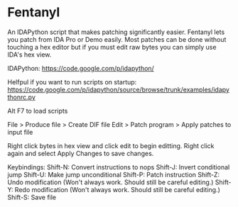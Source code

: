 Fentanyl
========

An IDAPython script that makes patching significantly easier. Fentanyl lets you patch from IDA Pro or Demo easily. Most patches can be done without touching a hex editor but if you must edit raw bytes you can simply use IDA's hex view. 

IDAPython: https://code.google.com/p/idapython/

Helfpul if you want to run scripts on startup: https://code.google.com/p/idapython/source/browse/trunk/examples/idapythonrc.py

Alt F7 to load scripts

File > Produce file > Create DIF file
Edit > Patch program > Apply patches to input file

Right click bytes in hex view and click edit to begin editting. 
Right click again and select Apply Changes to save changes. 

Keybindings:
    Shift-N: Convert instructions to nops
    Shift-J: Invert conditional jump
    Shift-U: Make jump unconditional
    Shift-P: Patch instruction
    Shift-Z: Undo modification (Won't always work. Should still be careful editing.)
    Shift-Y: Redo modification (Won't always work. Should still be careful editing.)
    Shift-S: Save file

